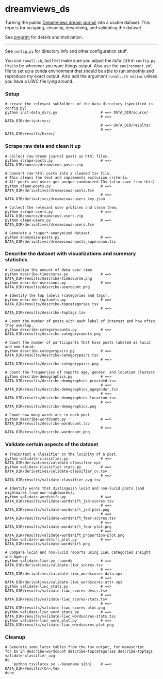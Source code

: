 # dreamviews_ds

Turning the public [DreamViews dream journal](https://www.dreamviews.com/blogs/) into a usable dataset. This repo is for scraping, cleaning, describing, and validating the dataset.

See [preprint]() for details and motivation.

---

See `config.py` for directory info and other configuration stuff.

You can `runall.sh`, but first make sure you adjust the `DATA_DIR` in `config.py` first to be wherever you want things output. Also use the `environment.yml` file to set up a conda environment that should be able to run smoothly and reproduce my exact output. Also add the argument `runall.sh noliwc` unless you have a LIWC file lying around.


### Setup

```shell
# create the relevant subfolders of the data directory (specified in config.py)
python init-data_dirs.py                    # ==> DATA_DIR/source/
                                            # ==> DATA_DIR/derivatives/
                                            # ==> DATA_DIR/results/
                                            # ==> DATA_DIR/results/hires/
```


### Scrape raw data and clean it up

```shell
# Collect raw dream journal posts as html files.
python scrape-posts.py                      # ==> DATA_DIR/source/dreamviews-posts.zip

# Convert raw html posts into a cleaned tsv file.
# This cleans the text and implements exclusion criteria.
# All posts and users get unique randomized IDs (also save from this).
python clean-posts.py                       # ==> DATA_DIR/derivatives/dreamviews-posts.tsv
                                            # ==> DATA_DIR/derivatives/dreamviews-users_key.json

# Collect the relevant user profiles and clean them.
python scrape-users.py                      # ==> DATA_DIR/source/dreamviews-users.zip
python clean-users.py                       # ==> DATA_DIR/derivatives/dreamviews-users.tsv

# Generate a *super*-anonymized dataset.
python anonymize-posts.py                   # ==> DATA_DIR/derivatives/dreamviews-posts_superanon.tsv
```


### Describe the dataset with visualizations and summary statistics

```shell
# Visualize the amount of data over time.
python describe-timecourse.py               # ==> DATA_DIR/results/describe-timecourse.png
python describe-usercount.py                # ==> DATA_DIR/results/describe-usercount.png

# Identify the top labels (categories and tags).
python describe-toplabels.py                # ==> DATA_DIR/results/describe-topcategories.tsv
                                            # ==> DATA_DIR/results/describe-toptags.tsv

# Count the number of posts with each label of interest and how often they overlap.
python describe-categorycounts.py           # ==> DATA_DIR/results/describe-categorycounts.png

# Count the number of participants that have posts labeled as lucid and non-lucid.
python describe-categorypairs.py            # ==> DATA_DIR/results/describe-categorypairs.tsv
                                            # ==> DATA_DIR/results/describe-categorypairs.png

# Count the frequencies of reports age, gender, and location clusters.
python describe-demographics.py             # ==> DATA_DIR/results/describe-demographics_provided.tsv
                                            # ==> DATA_DIR/results/describe-demographics_agegender.tsv
                                            # ==> DATA_DIR/results/describe-demographics_location.tsv
                                            # ==> DATA_DIR/results/describe-demographics.png

# Count how many words are in each post.
python describe-wordcount.py                # ==> DATA_DIR/results/describe-wordcount.tsv
                                            # ==> DATA_DIR/results/describe-wordcount.png
```


### Validate certain aspects of the dataset 

```shell
# Train/test a classifier on the lucidity of a post.
python validate-classifier.py               # ==> DATA_DIR/derivatives/validate-classifier.npz
python validate-classifier_stats.py         # ==> DATA_DIR/derivatives/validate-classifier_cv.tsv
                                            # ==> DATA_DIR/results/validate-classifier_avg.tsv

# Identify words that distinguish lucid and non-lucid posts (and nightmares from non-nightmares).
python validate-wordshift.py                # ==> DATA_DIR/results/validate-wordshift_jsd-scores.tsv
                                            # ==> DATA_DIR/results/validate-wordshift_jsd-plot.png
                                            # ==> DATA_DIR/results/validate-wordshift_fear-scores.tsv
                                            # ==> DATA_DIR/results/validate-wordshift_fear-plot.png
                                            # ==> DATA_DIR/results/validate-wordshift_proportion-plot.png
python validate-wordshift_plot.py           # ==> DATA_DIR/results/validate-wordshift.png

# Compare lucid and non-lucid reports using LIWC categories Insight and Agency.
python validate-liwc.py --words             # ==> DATA_DIR/derivatives/validate-liwc_scores.tsv
                                            # ==> DATA_DIR/derivatives/validate-liwc_wordscores-data.npz
                                            # ==> DATA_DIR/derivatives/validate-liwc_wordscores-attr.npz
python validate-liwc_stats.py               # ==> DATA_DIR/results/validate-liwc_scores-descr.tsv
                                            # ==> DATA_DIR/results/validate-liwc_scores-stats.tsv
                                            # ==> DATA_DIR/results/validate-liwc_scores-plot.png
python validate-liwc_word_stats.py          # ==> DATA_DIR/results/validate-liwc_wordscores-stats.tsv
python validate-liwc_word_plot.py           # ==> DATA_DIR/results/validate-liwc_wordscores-plot.png
```


### Cleanup

```shell
# Generate some latex tables from the tsv output, for manuscript.
for bn in describe-wordcount describe-topcategories describe-toptags validate-classifier_avg
do
    python tsv2latex.py --basename ${bn}    # ==> DATA_DIR/results/<bn>.tex
done
```